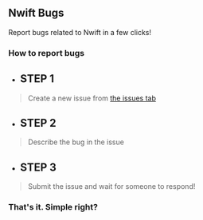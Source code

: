 ## Nwift Bugs

Report bugs related to Nwift in a few clicks!

### How to report bugs

- ## STEP 1

> Create a new issue from [the issues tab](https://github.com/nwift/bugs/issues)

- ## STEP 2

> Describe the bug in the issue

- ## STEP 3

> Submit the issue and wait for someone to respond!

### That's it. Simple right?
